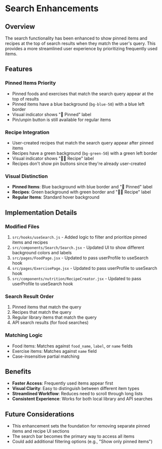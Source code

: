 # Search Enhancements

## Overview
The search functionality has been enhanced to show pinned items and recipes at the top of search results when they match the user's query. This provides a more streamlined user experience by prioritizing frequently used items.

## Features

### Pinned Items Priority
- Pinned foods and exercises that match the search query appear at the top of results
- Pinned items have a blue background (`bg-blue-50`) with a blue left border
- Visual indicator shows "📌 Pinned" label
- Pin/unpin button is still available for regular items

### Recipe Integration
- User-created recipes that match the search query appear after pinned items
- Recipes have a green background (`bg-green-50`) with a green left border
- Visual indicator shows "👨‍🍳 Recipe" label
- Recipes don't show pin buttons since they're already user-created

### Visual Distinction
- **Pinned Items**: Blue background with blue border and "📌 Pinned" label
- **Recipes**: Green background with green border and "👨‍🍳 Recipe" label
- **Regular Items**: Standard hover background

## Implementation Details

### Modified Files
1. `src/hooks/useSearch.js` - Added logic to filter and prioritize pinned items and recipes
2. `src/components/Search/Search.jsx` - Updated UI to show different background colors and labels
3. `src/pages/FoodPage.jsx` - Updated to pass userProfile to useSearch hook
4. `src/pages/ExercisePage.jsx` - Updated to pass userProfile to useSearch hook
5. `src/components/nutrition/RecipeCreator.jsx` - Updated to pass userProfile to useSearch hook

### Search Result Order
1. Pinned items that match the query
2. Recipes that match the query
3. Regular library items that match the query
4. API search results (for food searches)

### Matching Logic
- Food items: Matches against `food_name`, `label`, or `name` fields
- Exercise items: Matches against `name` field
- Case-insensitive partial matching

## Benefits
- **Faster Access**: Frequently used items appear first
- **Visual Clarity**: Easy to distinguish between different item types
- **Streamlined Workflow**: Reduces need to scroll through long lists
- **Consistent Experience**: Works for both local library and API searches

## Future Considerations
- This enhancement sets the foundation for removing separate pinned items and recipe UI sections
- The search bar becomes the primary way to access all items
- Could add additional filtering options (e.g., "Show only pinned items") 